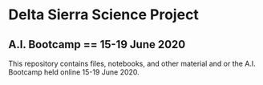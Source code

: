 # Delta Sierra Science Project

## A.I. Bootcamp == 15-19 June 2020

This repository contains files, notebooks, and other material and 
or the A.I. Bootcamp held online 15-19 June 2020.


